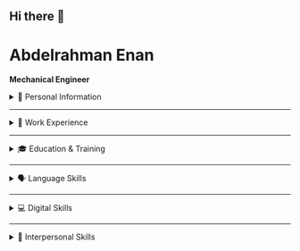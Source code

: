 ## Hi there 👋

<!--
**AbdelrahmanEnan/AbdelrahmanEnan** is a ✨ _special_ ✨ repository because its `README.md` (this file) appears on your GitHub profile.

Here are some ideas to get you started:

- 🔭 I’m currently working on ...
- 🌱 I’m currently learning ...
- 👯 I’m looking to collaborate on ...
- 🤔 I’m looking for help with ...
- 💬 Ask me about ...
- 📫 How to reach me: ...
- 😄 Pronouns: ...
- ⚡ Fun fact: ...
-->
# Abdelrahman Enan
**Mechanical Engineer**

<details>
  <summary>📌 Personal Information</summary>

  ## 📌 Personal Information
  📍 **Address:** Ferhat paše, Sokolovića, 71210, Sarajevo, Bosnia and Herzegovina  
  📧 **Email:** [a.enan7140@gmail.com](mailto:a.enan7140@gmail.com)  
  📞 **Phone:** (+387) 62475928  
  🔗 **GitHub:** [github.com/AbdelrahmanEnan](https://github.com/AbdelrahmanEnan)  
  🔗 **LinkedIn:** [linkedin.com/in/abdelrahman-enan-7405b6161](https://www.linkedin.com/in/abdelrahman-enan-7405b6161)  
  🎂 **Date of Birth:** 14/07/1997  
  🌍 **Nationality:** Egyptian  

</details>

---

<details>
  <summary>🏢 Work Experience</summary>
  
  ## 🏢 Work Experience
  ### **Student Assistant**  
  📅 **08/2021 – 02/2022**  
  🏛️ **IUS, Sarajevo, Bosnia and Herzegovina**  
  - Conducted tutorial sessions.
  - Assisted students with academic work.

  ### **Internship Engineer**  
  📅 **02/2021 – 06/2021**  
  🏛️ **IUS (RDC), Sarajevo, Bosnia and Herzegovina**  
  - Computer-aided design, engineering, and manufacturing using SolidWorks and Cura Software.
  - Built robots and controlled them using Arduino IDE and MATLAB (Simulink and GUI).
</details>

---

<details>
  <summary>🎓 Education & Training</summary>

  ## 🎓 Education & Training
  ### **MA in International Business**  
  📅 **10/2023 – Present**  
  🏛️ **International University of Sarajevo**  
  🌐 [ius.edu.ba](http://www.ius.edu.ba/)

  ### **MSc in Mechanical Engineering**  
  📅 **09/2021 – 07/2023**  
  🏛️ **International University of Sarajevo**  
  🌐 [ius.edu.ba](http://www.ius.edu.ba/)

  ### **BSc in Mechanical Engineering**  
  📅 **09/2017 – 07/2021**  
  🏛️ **International University of Sarajevo**  
  🌐 [ius.edu.ba](http://www.ius.edu.ba/)

  ### **Nanodegree Program in Data Analysis**  
  📅 **September 2022**  
  🏛️ **Udacity**  
  🌐 [udacity.com](https://www.udacity.com/)

  ### **Nanodegree Program in Machine Learning**  
  📅 **September 2022**  
  🏛️ **Udacity**  
  🌐 [udacity.com](https://www.udacity.com/)
</details>

---

<details>
  <summary>🗣 Language Skills</summary>

  ## 🗣 Language Skills
  - **Mother Tongue:** Arabic  
  - **Other Languages:** English (B2)  
</details>

---

<details>
  <summary>💻 Digital Skills</summary>

  ## 💻 Digital Skills
  ### **3D Modeling**
  - Google SketchUp (Good Knowledge)
  - Autodesk AutoCAD (Optimal Knowledge)
  - Autodesk Revit

  ### **Programming**
  - C++, Python, R
  - Arduino
  - MATLAB & Simulink

  ### **CFD & FEA**
  - SimScale (CFD and FEA)
  - COMSOL Multiphysics 5.0
  - Altair Hyperworks FEA
  - DS SolidWorks (Optimal Knowledge)
  - AbaqusCAE (Dassault Systèmes)

  ### **Office Tools**
  - Microsoft Office Suite
  - Microsoft Excel
</details>

---

<details>
  <summary>🤝 Interpersonal Skills</summary>
  
  ## 🤝 Interpersonal Skills
  - Problem-Solving
  - Aspiration to Learn
  - Leadership
  - Dedication
</details>

